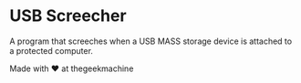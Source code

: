 USB Screecher
=============

A program that screeches when a USB MASS storage device
is attached to a protected computer.

Made with ♥ at thegeekmachine
